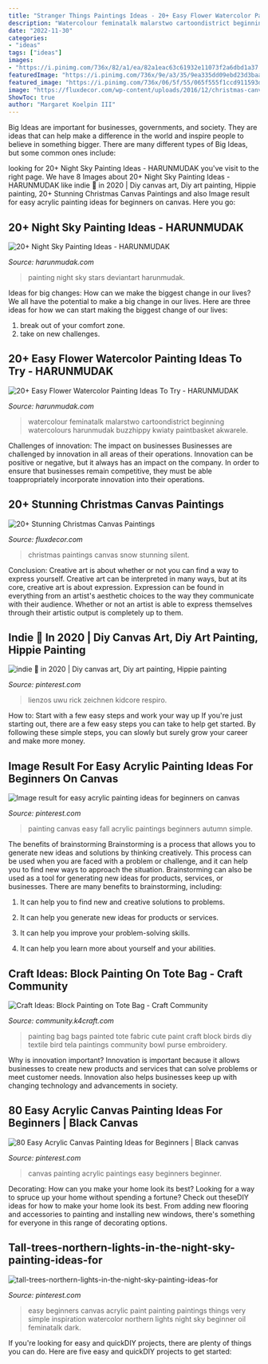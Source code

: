 ```yaml
---
title: "Stranger Things Paintings Ideas - 20+ Easy Flower Watercolor Painting Ideas To Try"
description: "Watercolour feminatalk malarstwo cartoondistrict beginning watercolours harunmudak buzzhippy kwiaty paintbasket akwarele"
date: "2022-11-30"
categories:
- "ideas"
tags: ["ideas"]
images:
- "https://i.pinimg.com/736x/82/a1/ea/82a1eac63c61932e11073f2a6dbd1a37.jpg"
featuredImage: "https://i.pinimg.com/736x/9e/a3/35/9ea335dd09ebd23d3baa5abb0ff40465.jpg"
featured_image: "https://i.pinimg.com/736x/06/5f/55/065f555f1ccd911593dae5a95b2f0eb6.jpg"
image: "https://fluxdecor.com/wp-content/uploads/2016/12/christmas-canvas-paintings/4-christmas-canvas-paintings.jpg"
ShowToc: true
author: "Margaret Koelpin III"
---
```



Big Ideas are important for businesses, governments, and society. They are ideas that can help make a difference in the world and inspire people to believe in something bigger. There are many different types of Big Ideas, but some common ones include: 

	

		
looking for 20+ Night Sky Painting Ideas - HARUNMUDAK you've visit to the right page. We have 8 Images about 20+ Night Sky Painting Ideas - HARUNMUDAK like indie 🍄 in 2020 | Diy canvas art, Diy art painting, Hippie painting, 20+ Stunning Christmas Canvas Paintings and also Image result for easy acrylic painting ideas for beginners on canvas. Here you go:
		
    
## 20+ Night Sky Painting Ideas - HARUNMUDAK

<img loading=lazy src="https://harunmudak.com/wp-content/uploads/2020/07/Night-Sky-Painting-3-1-512x1024.jpg" onerror="this.onerror=null;this.src='https://tse4.mm.bing.net/th?id=OIP.uD7O1oVI8zE3DOk3Y-oBpgHaO0&amp;pid=15.1';" alt="20+ Night Sky Painting Ideas - HARUNMUDAK">

_Source: harunmudak.com_

>painting night sky stars deviantart harunmudak. 

	

Ideas for big changes: How can we make the biggest change in our lives?
We all have the potential to make a big change in our lives. Here are three ideas for how we can start making the biggest change of our lives:
1. break out of your comfort zone.
2. take on new challenges.

    
## 20+ Easy Flower Watercolor Painting Ideas To Try - HARUNMUDAK

<img loading=lazy src="https://www.harunmudak.com/wp-content/uploads/2020/04/Flower-Watercolor-Painting-Ideas-To-Try-11.jpg" onerror="this.onerror=null;this.src='https://tse2.mm.bing.net/th?id=OIP.oedxgxZ3MJGRqDf_KJiTZQHaMR&amp;pid=15.1';" alt="20+ Easy Flower Watercolor Painting Ideas To Try - HARUNMUDAK">

_Source: harunmudak.com_

>watercolour feminatalk malarstwo cartoondistrict beginning watercolours harunmudak buzzhippy kwiaty paintbasket akwarele. 

	

Challenges of innovation: The impact on businesses
Businesses are challenged by innovation in all areas of their operations. Innovation can be positive or negative, but it always has an impact on the company. In order to ensure that businesses remain competitive, they must be able toappropriately incorporate innovation into their operations.

    
## 20+ Stunning Christmas Canvas Paintings

<img loading=lazy src="https://fluxdecor.com/wp-content/uploads/2016/12/christmas-canvas-paintings/4-christmas-canvas-paintings.jpg" onerror="this.onerror=null;this.src='https://tse1.mm.bing.net/th?id=OIP.zHBcYno4lPKcd8sLarLK8wHaJi&amp;pid=15.1';" alt="20+ Stunning Christmas Canvas Paintings">

_Source: fluxdecor.com_

>christmas paintings canvas snow stunning silent. 

	

Conclusion: Creative art is about whether or not you can find a way to express yourself.
Creative art can be interpreted in many ways, but at its core, creative art is about expression. Expression can be found in everything from an artist's aesthetic choices to the way they communicate with their audience. Whether or not an artist is able to express themselves through their artistic output is completely up to them.

    
## Indie 🍄 In 2020 | Diy Canvas Art, Diy Art Painting, Hippie Painting

<img loading=lazy src="https://i.pinimg.com/736x/04/1d/32/041d321454cf3c7af00d43973e76c1e3.jpg" onerror="this.onerror=null;this.src='https://tse3.mm.bing.net/th?id=OIP.bG1JmRkMQk9zE0Sk3nJGPAHaJ3&amp;pid=15.1';" alt="indie 🍄 in 2020 | Diy canvas art, Diy art painting, Hippie painting">

_Source: pinterest.com_

>lienzos uwu rick zeichnen kidcore respiro. 

	

How to: Start with a few easy steps and work your way up
If you're just starting out, there are a few easy steps you can take to help get started. By following these simple steps, you can slowly but surely grow your career and make more money.

    
## Image Result For Easy Acrylic Painting Ideas For Beginners On Canvas

<img loading=lazy src="https://i.pinimg.com/736x/82/a1/ea/82a1eac63c61932e11073f2a6dbd1a37.jpg" onerror="this.onerror=null;this.src='https://tse1.mm.bing.net/th?id=OIP.zh0w36b4GHFBcqt6D7n28QHaKQ&amp;pid=15.1';" alt="Image result for easy acrylic painting ideas for beginners on canvas">

_Source: pinterest.com_

>painting canvas easy fall acrylic paintings beginners autumn simple. 

	

The benefits of brainstorming
Brainstorming is a process that allows you to generate new ideas and solutions by thinking creatively. This process can be used when you are faced with a problem or challenge, and it can help you to find new ways to approach the situation. Brainstorming can also be used as a tool for generating new ideas for products, services, or businesses.
There are many benefits to brainstorming, including:

1. It can help you to find new and creative solutions to problems.

2. It can help you generate new ideas for products or services.

3. It can help you improve your problem-solving skills.

4. It can help you learn more about yourself and your abilities.

    
## Craft Ideas: Block Painting On Tote Bag - Craft Community

<img loading=lazy src="http://community.k4craft.com/wp-content/uploads/2017/07/Block-print-ideas-2.jpg" onerror="this.onerror=null;this.src='https://tse4.mm.bing.net/th?id=OIP.1e35djFkKM7CrclLIzsDRgAAAA&amp;pid=15.1';" alt="Craft Ideas: Block Painting on Tote Bag - Craft Community">

_Source: community.k4craft.com_

>painting bag bags painted tote fabric cute paint craft block birds diy textile bird tela paintings community bowl purse embroidery. 

	

Why is innovation important?
Innovation is important because it allows businesses to create new products and services that can solve problems or meet customer needs. Innovation also helps businesses keep up with changing technology and advancements in society.

    
## 80 Easy Acrylic Canvas Painting Ideas For Beginners | Black Canvas

<img loading=lazy src="https://i.pinimg.com/736x/9e/a3/35/9ea335dd09ebd23d3baa5abb0ff40465.jpg" onerror="this.onerror=null;this.src='https://tse4.mm.bing.net/th?id=OIP.QthuaMyB-4rs2-0Ml-AaugHaJn&amp;pid=15.1';" alt="80 Easy Acrylic Canvas Painting Ideas for Beginners | Black canvas">

_Source: pinterest.com_

>canvas painting acrylic paintings easy beginners beginner. 

	

Decorating: How can you make your home look its best?
Looking for a way to spruce up your home without spending a fortune? Check out theseDIY ideas for how to make your home look its best. From adding new flooring and accessories to painting and installing new windows, there's something for everyone in this range of decorating options.

    
## Tall-trees-northern-lights-in-the-night-sky-painting-ideas-for

<img loading=lazy src="https://i.pinimg.com/736x/06/5f/55/065f555f1ccd911593dae5a95b2f0eb6.jpg" onerror="this.onerror=null;this.src='https://tse2.mm.bing.net/th?id=OIP.DC_mVFfCQW-OYzlcigJbSQHaJ4&amp;pid=15.1';" alt="tall-trees-northern-lights-in-the-night-sky-painting-ideas-for">

_Source: pinterest.com_

>easy beginners canvas acrylic paint painting paintings things very simple inspiration watercolor northern lights night sky beginner oil feminatalk dark. 

	

If you're looking for easy and quickDIY projects, there are plenty of things you can do. Here are five easy and quickDIY projects to get started: 


